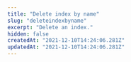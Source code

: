 ```yaml
---
title: "Delete index by name"
slug: "deleteindexbyname"
excerpt: "Delete an index."
hidden: false
createdAt: "2021-12-10T14:24:06.281Z"
updatedAt: "2021-12-10T14:24:06.281Z"
---
```

